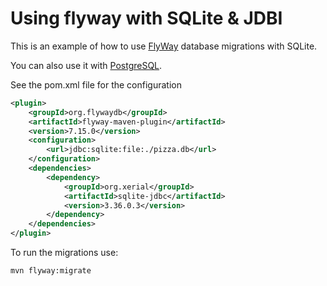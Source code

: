 # Using flyway with SQLite & JDBI

This is an example of how to use [FlyWay](https://flywaydb.org/documentation/getstarted/firststeps/maven) database migrations with SQLite.

You can also use it with [PostgreSQL](https://flywaydb.org/documentation/database/postgresql).

See the pom.xml file for the configuration


```xml
<plugin>
    <groupId>org.flywaydb</groupId>
    <artifactId>flyway-maven-plugin</artifactId>
    <version>7.15.0</version>
    <configuration>
        <url>jdbc:sqlite:file:./pizza.db</url>
    </configuration>
    <dependencies>
        <dependency>
            <groupId>org.xerial</groupId>
            <artifactId>sqlite-jdbc</artifactId>
            <version>3.36.0.3</version>
        </dependency>
    </dependencies>
</plugin>
```

To run the migrations use:

```
mvn flyway:migrate
```